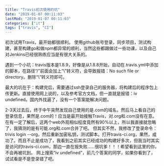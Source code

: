 ```yaml
---
title: "Travis初次使用的坑"
date: "2019-01-07 00:11:03"
lastMod: "2019-01-07 00:11:03"
categories: ["it"]
tags: ["travis", "CI"]
---
```


初次试用Travis，最开始都很顺利。
使用github账号登录，同步项目，测试构建，甚至构建go和做npm都异常的顺利，当然这些都跟做过一些功课，以及自己对Jenkins已经很熟练应当是有很大关系的。

遇到一个小坑：travis版本是1.8.9，好像是从1.8.8开始，自动在.travis.yml中添加的脚本，在路径“/”前面会加上“\”转义符，会导致报错：No such file or directory。删除“\”转义符即可。

最大的坑在于：构建完后，需要通过ssh登录自己的服务器，将构建后的程序包上传更新。直接使用网上说的，以及参考官方文档，但一直就是报错：iv undefined。国内外找遍了，没有一个答案能解决问题。

2-3天过去后，终于中午突然发现自己使用的是.com的域名，然后马上看自己的登录信息，果然是.com的！应当是最开始接触Travis，对.org和.com没有在意。在有一定了解后，这两个web外观相似程度竟然有90%以上，所以我直接就忽略了，我猜测的是有可能.org和.com合并了吧。
但其实不然，我修改了登录命令：trivis login --org，然后重新加密私钥，测试脚本。打开travis-ci.org，果然，成功了。而且不止是成功了，我看到之前其实已经成功的构建好多次，但我当时其实是访问的travis-ci.com，那边一直在报失败……很坑爹！！！希望看到这里的你，不会再被坑到。
网上搜索“iv undefined”，前几个答案的同学，如果你看到了，试试看是不是登录错了吧。